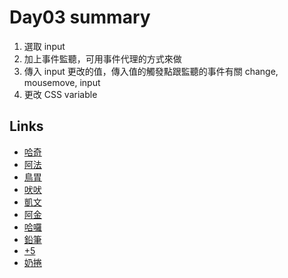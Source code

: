 # Day03 summary
1. 選取 input
2. 加上事件監聽，可用事件代理的方式來做
3. 傳入 input 更改的值，傳入值的觸發點跟監聽的事件有關 change, mousemove, input
4. 更改 CSS variable


## Links

- [哈奇](https://rabbittee.github.io/JavaScript30/day03/Husky/)
- [阿法](https://rabbittee.github.io/JavaScript30/day03/alpha/dist/)
- [鳥胃](https://rabbittee.github.io/JavaScript30/day03/erica/)
- [吠吠](https://rabbittee.github.io/JavaScript30/day03/haha/)
- [凱文](https://rabbittee.github.io/JavaScript30/day03/kevin/)
- [阿金](https://rabbittee.github.io/JavaScript30/day03/kim/)
- [哈囉](https://rabbittee.github.io/JavaScript30/day03/kirby/)
- [鉛筆](https://rabbittee.github.io/JavaScript30/day03/pencil/)
- [+5](https://rabbittee.github.io/JavaScript30/day03/plusfive/)
- [奶捲](https://rabbittee.github.io/JavaScript30/day03/recoil/)
